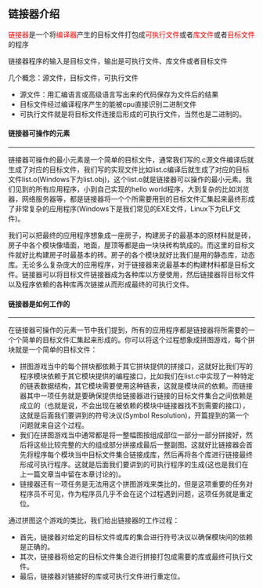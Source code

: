 ## 链接器介绍

<font color=red>链接器</font>是一个将<font color=red>编译器</font>产生的目标文件打包成<font color=red>可执行文件</font>或者<font color=red>库文件</font>或者<font color=red>目标文件</font>的程序

链接器程序的输入是目标文件，输出是可执行文件、库文件或者目标文件

几个概念：源文件，目标文件，可执行文件

- 源文件：用汇编语言或高级语言写出来的代码保存为文件后的结果
- 目标文件经过编译程序产生的能被cpu直接识别二进制文件
- 可执行文件就是将目标文件连接后形成的可执行文件，当然也是二进制的。



#### 链接器可操作的元素

----

链接器可操作的最小元素是一个简单的目标文件，通常我们写的.c源文件编译后就生成了对应的目标文件，我们写的实现文件比如list.c编译后就生成了对应的目标文件list.o(Windows下为list.obj)，这个list.o就是链接器可以操作的最小元素。我们见到的所有应用程序，小到自己实现的hello world程序，大到复杂的比如浏览器，网络服务器等，都是链接器将一个个所需要用到的目标文件汇集起来最终形成了非常复杂的应用程序(Windows下是我们常见的EXE文件，Linux下为ELF文件)。

我们可以把最终的应用程序想象成一座房子，构建房子的最基本的原材料就是砖，房子中各个模块像墙面，地面，屋顶等都是由一块块砖构筑成的。而这里的目标文件就好比构建房子时最基本的砖。房子的各个模块就好比我们是用的静态库，动态库。无论多么复杂庞大的应用程序，对于链接器来说最基本的构建材料都是目标文件。链接器可以将目标文件链接器成为各种库以方便使用，然后链接器将目标文件以及程序依赖的各种库再次链接从而形成最终的可执行文件。




#### 链接器是如何工作的

----

在链接器可操作的元素一节中我们提到，所有的应用程序都是链接器将所需要的一个个简单的目标文件汇集起来形成的。你可以将这个过程想象成拼图游戏，每个拼块就是一个简单的目标文件：

- 拼图游戏当中的每个拼块都依赖于其它拼块提供的拼接口，这就好比我们写的程序模块依赖于其它模块提供的编程接口，比如我们在list.c中实现了一种特定的链表数据结构，其它模块需要使用这种链表，这就是模块间的依赖。而链接器其中一项任务就是要确保提供给链接器进行链接的目标文件集合之间依赖是成立的（也就是说，不会出现在被依赖的模块中链接器找不到需要的接口），这就是后面我们要讲到的符号决议(Symbol Resolution)，开篇提到的第一个问题就来自这个过程。
- 我们在拼图游戏当中通常都是将一整幅图按组成部位一部分一部分拼接好，然后将这些比较完整的大的组成部分拼接成最后一整副图。这就好比链接器会首先将程序每个模块当中目标文件集合链接成库，然后再将各个库进行链接最终形成可执行程序。这就是后面我们要讲到的可执行程序的生成(这也是我们在上一篇文章当中留在本章讨论的)。
- 链接器还有一项任务是无法用这个拼图游戏来类比的，但是这项重要的任务对程序员不可见，作为程序员几乎不会在这个过程遇到问题，这项任务就是重定位。

通过拼图这个游戏的类比，我们给出链接器的工作过程：

- 首先，链接器对给定的目标文件或库的集合进行符号决议以确保模块间的依赖是正确的。
- 其次，链接器将给定的目标文件集合进行拼接打包成需要的库或最终可执行文件。
- 最后，链接器对链接好的库或可执行文件进行重定位。
